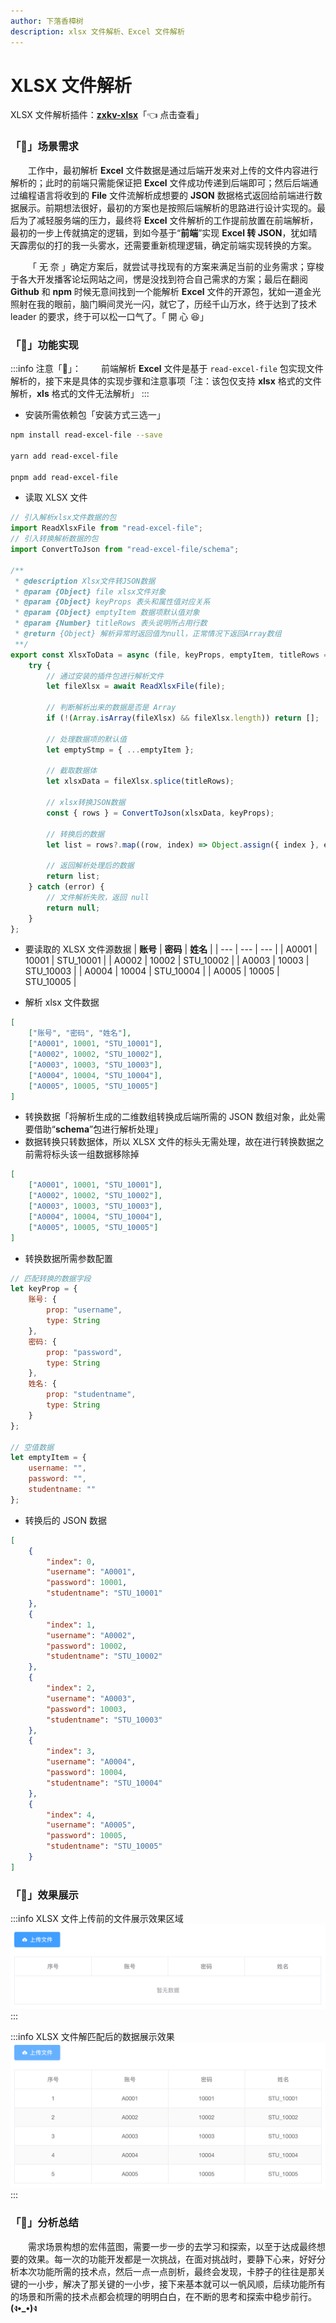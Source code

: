 ```yaml
---
author: 下落香樟树
description: xlsx 文件解析、Excel 文件解析
---
```


# XLSX 文件解析

XLSX 文件解析插件：[**zxkv-xlsx**](https://www.npmjs.com/package/zxkv-xlsx-json)「👈 点击查看」

### 「🚀」场景需求

&emsp;&emsp;工作中，最初解析 **Excel** 文件数据是通过后端开发来对上传的文件内容进行解析的；此时的前端只需能保证把 **Excel** 文件成功传递到后端即可；然后后端通过编程语言将收到的 **File** 文件流解析成想要的 **JSON** 数据格式返回给前端进行数据展示。前期想法很好，最初的方案也是按照后端解析的思路进行设计实现的。最后为了减轻服务端的压力，最终将 **Excel** 文件解析的工作提前放置在前端解析，最初的一步上传就搞定的逻辑，到如今基于“**前端**”实现 **Excel 转 JSON**，犹如晴天霹雳似的打的我一头雾水，还需要重新梳理逻辑，确定前端实现转换的方案。

&emsp;&emsp;「 无 奈 」确定方案后，就尝试寻找现有的方案来满足当前的业务需求；穿梭于各大开发播客论坛网站之间，愣是没找到符合自己需求的方案；最后在翻阅 **Github** 和 **npm** 时候无意间找到一个能解析 **Excel** 文件的开源包，犹如一道金光照射在我的眼前，脑门瞬间灵光一闪，就它了，历经千山万水，终于达到了技术 leader 的要求，终于可以松一口气了。「 開 心 😆」

### 「🚢」功能实现

:::info 注意「👀」：
&emsp;&emsp;前端解析 **Excel** 文件是基于 `read-excel-file` 包实现文件解析的，接下来是具体的实现步骤和注意事项「注：该包仅支持 **xlsx** 格式的文件解析，**xls** 格式的文件无法解析」
:::

-   安装所需依赖包「安装方式三选一」

```bash title="安装依赖包"
npm install read-excel-file --save

yarn add read-excel-file

pnpm add read-excel-file
```

-   读取 XLSX 文件

```js title="读取数据"
// 引入解析xlsx文件数据的包
import ReadXlsxFile from "read-excel-file";
// 引入转换解析数据的包
import ConvertToJson from "read-excel-file/schema";

/**
 * @description Xlsx文件转JSON数据
 * @param {Object} file xlsx文件对象
 * @param {Object} keyProps 表头和属性值对应关系
 * @param {Object} emptyItem 数据项默认值对象
 * @param {Number} titleRows 表头说明所占用行数
 * @return {Object} 解析异常时返回值为null，正常情况下返回Array数组
 **/
export const XlsxToData = async (file, keyProps, emptyItem, titleRows = 0) => {
	try {
		// 通过安装的插件包进行解析文件
		let fileXlsx = await ReadXlsxFile(file);

		// 判断解析出来的数据是否是 Array
		if (!(Array.isArray(fileXlsx) && fileXlsx.length)) return [];

		// 处理数据项的默认值
		let emptyStmp = { ...emptyItem };

		// 截取数据体
		let xlsxData = fileXlsx.splice(titleRows);

		// xlsx转换JSON数据
		const { rows } = ConvertToJson(xlsxData, keyProps);

		// 转换后的数据
		let list = rows?.map((row, index) => Object.assign({ index }, emptyStmp, row));

		// 返回解析处理后的数据
		return list;
	} catch (error) {
		// 文件解析失败，返回 null
		return null;
	}
};
```

-   要读取的 XLSX 文件源数据
    | **账号** | **密码** | **姓名** |
    | --- | --- | --- |
    | A0001 | 10001 | STU_10001 |
    | A0002 | 10002 | STU_10002 |
    | A0003 | 10003 | STU_10003 |
    | A0004 | 10004 | STU_10004 |
    | A0005 | 10005 | STU_10005 |

-   解析 xlsx 文件数据

```json title="解析数据"
[
	["账号", "密码", "姓名"],
	["A0001", 10001, "STU_10001"],
	["A0002", 10002, "STU_10002"],
	["A0003", 10003, "STU_10003"],
	["A0004", 10004, "STU_10004"],
	["A0005", 10005, "STU_10005"]
]
```

-   转换数据「将解析生成的二维数组转换成后端所需的 JSON 数组对象，此处需要借助“**schema**”包进行解析处理」
-   数据转换只转数据体，所以 XLSX 文件的标头无需处理，故在进行转换数据之前需将标头该一组数据移除掉

```json title="转换数据"
[
	["A0001", 10001, "STU_10001"],
	["A0002", 10002, "STU_10002"],
	["A0003", 10003, "STU_10003"],
	["A0004", 10004, "STU_10004"],
	["A0005", 10005, "STU_10005"]
]
```

-   转换数据所需参数配置

```js title="转换参数"
// 匹配转换的数据字段
let keyProp = {
	账号: {
		prop: "username",
		type: String
	},
	密码: {
		prop: "password",
		type: String
	},
	姓名: {
		prop: "studentname",
		type: String
	}
};

// 空值数据
let emptyItem = {
	username: "",
	password: "",
	studentname: ""
};
```

-   转换后的 JSON 数据

```json title="转换后的数据"
[
	{
		"index": 0,
		"username": "A0001",
		"password": 10001,
		"studentname": "STU_10001"
	},
	{
		"index": 1,
		"username": "A0002",
		"password": 10002,
		"studentname": "STU_10002"
	},
	{
		"index": 2,
		"username": "A0003",
		"password": 10003,
		"studentname": "STU_10003"
	},
	{
		"index": 3,
		"username": "A0004",
		"password": 10004,
		"studentname": "STU_10004"
	},
	{
		"index": 4,
		"username": "A0005",
		"password": 10005,
		"studentname": "STU_10005"
	}
]
```

### 「🚄」效果展示

:::info XLSX 文件上传前的文件展示效果区域
![文件上传前的文件展示效果区域](./img/2-1.png)
:::

:::info XLSX 文件解匹配后的数据展示效果
![文件解匹配后的数据展示效果](./img/2-2.png)
:::

### 「🚗」分析总结

&emsp;&emsp;需求场景构想的宏伟蓝图，需要一步一步的去学习和探索，以至于达成最终想要的效果。每一次的功能开发都是一次挑战，在面对挑战时，要静下心来，好好分析本次功能所需的技术点，然后一点一点剖析，最终会发现，卡脖子的往往是那关键的一小步，解决了那关键的一小步，接下来基本就可以一帆风顺，后续功能所有的场景和所需的技术点都会梳理的明明白白，在不断的思考和探索中稳步前行。**(ง•\_•)ง**
